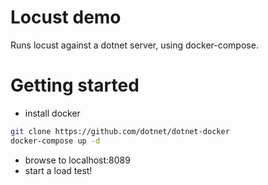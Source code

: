 # Locust demo

Runs locust against a dotnet server, using docker-compose.


# Getting started

- install docker

```sh
git clone https://github.com/dotnet/dotnet-docker
docker-compose up -d
```

- browse to localhost:8089
- start a load test!
